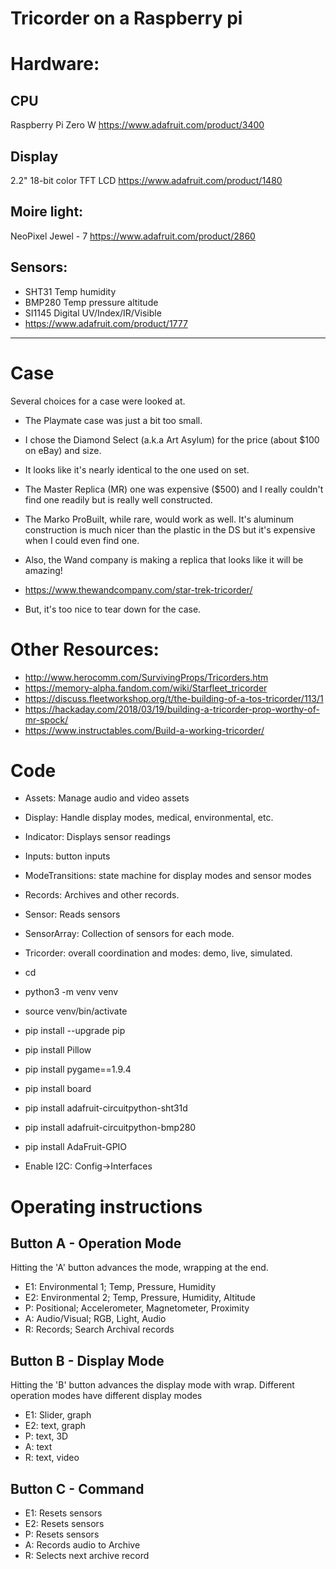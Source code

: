 # Tricorder on a Raspberry pi

# Hardware:
## CPU
Raspberry Pi Zero W
https://www.adafruit.com/product/3400

## Display
2.2" 18-bit color TFT LCD
https://www.adafruit.com/product/1480

## Moire light:
NeoPixel Jewel - 7
https://www.adafruit.com/product/2860

## Sensors:
- SHT31 Temp humidity
- BMP280 Temp pressure altitude
- SI1145 Digital UV/Index/IR/Visible
- https://www.adafruit.com/product/1777

---
# Case
Several choices for a case were looked at.
- The Playmate case was just a bit too small.
- I chose the Diamond Select (a.k.a Art Asylum) for the price (about $100 on eBay) and size.
- It looks like it's nearly identical to the one used on set.
- The Master Replica (MR) one was expensive ($500) and I really couldn't find one readily but is really well constructed.
- The Marko ProBuilt, while rare, would work as well.  It's aluminum construction is much nicer than the plastic in the DS but it's expensive when I could even find one. 

- Also, the Wand company is making a replica that looks like it will be amazing!
- https://www.thewandcompany.com/star-trek-tricorder/
- But, it's too nice to tear down for the case.

# Other Resources:
- http://www.herocomm.com/SurvivingProps/Tricorders.htm
- https://memory-alpha.fandom.com/wiki/Starfleet_tricorder
- https://discuss.fleetworkshop.org/t/the-building-of-a-tos-tricorder/113/1
- https://hackaday.com/2018/03/19/building-a-tricorder-prop-worthy-of-mr-spock/
- https://www.instructables.com/Build-a-working-tricorder/


# Code
- Assets: Manage audio and video assets
- Display: Handle display modes, medical, environmental, etc.
- Indicator: Displays sensor readings
- Inputs: button inputs
- ModeTransitions: state machine for display modes and sensor modes
- Records: Archives and other records.
- Sensor: Reads sensors
- SensorArray: Collection of sensors for each mode.
- Tricorder: overall coordination and modes: demo, live, simulated.

- cd <project>
- python3 -m venv venv
- source venv/bin/activate
- pip install --upgrade pip
- pip install Pillow
- pip install pygame==1.9.4
- pip install board
- pip install adafruit-circuitpython-sht31d
- pip install adafruit-circuitpython-bmp280
- pip install AdaFruit-GPIO
- Enable I2C:  Config->Interfaces



# Operating instructions
## Button A - Operation Mode
Hitting the 'A' button advances the mode, wrapping at the end.
- E1: Environmental 1; Temp, Pressure, Humidity
- E2: Environmental 2; Temp, Pressure, Humidity, Altitude
- P: Positional; Accelerometer, Magnetometer, Proximity
- A: Audio/Visual; RGB, Light, Audio
- R: Records; Search Archival records

## Button B - Display Mode
Hitting the 'B' button advances the display mode with wrap. 
Different operation modes have different display modes
- E1: Slider, graph
- E2: text, graph
- P: text, 3D
- A: text
- R: text, video

## Button C - Command
- E1: Resets sensors
- E2: Resets sensors
- P: Resets sensors
- A: Records audio to Archive
- R: Selects next archive record


